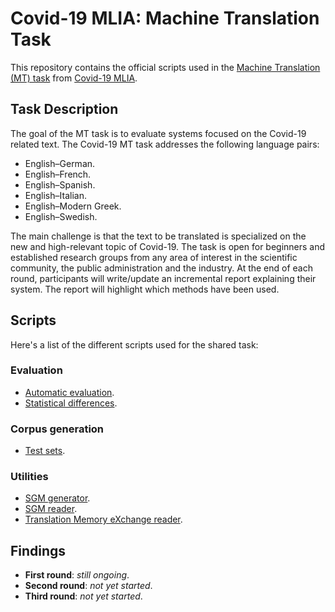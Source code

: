 # Covid-19 MLIA: Machine Translation Task
This repository contains the official scripts used in the [Machine Translation (MT) task](http://eval.covid19-mlia.eu/task3/) from [Covid-19 MLIA](http://eval.covid19-mlia.eu/).

## Task Description
The goal of the MT task is to evaluate systems focused on the Covid-19 related text. The Covid-19 MT task addresses the following language pairs:

* English–German.
* English–French.
* English–Spanish.
* English–Italian.
* English–Modern Greek.
* English–Swedish.

The main challenge is that the text to be translated is specialized on the new and high-relevant topic of Covid-19. The task is open for beginners and established research groups from any area of interest in the scientific community, the public administration and the industry. At the end of each round, participants will write/update an incremental report explaining their system. The report will highlight which methods have been used.

## Scripts
Here's a list of the different scripts used for the shared task:
### Evaluation
* [Automatic evaluation](evaluation).
* [Statistical differences](art).

### Corpus generation
* [Test sets](tests).

### Utilities
* [SGM generator](sgm/generator).
* [SGM reader](sgm/reader).
* [Translation Memory eXchange reader](tmx).

## Findings
* **First round**: *still ongoing*.
* **Second round**: *not yet started*.
* **Third round**: *not yet started*.
